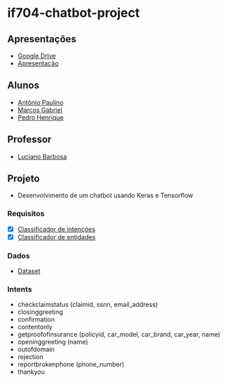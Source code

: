 # if704-chatbot-project

## Apresentações
* [Google Drive](https://drive.google.com/drive/folders/1_w3cTjcT9fL_p4zWD1kSBjvky1cARzIG)
* [Apresentação](https://github.com/aplneto/if704-chatbot-project/blob/main/Slides%20NLP.pdf)

## Alunos
* [Antônio Paulino](https://github.com/aplneto)
* [Marcos Gabriel](https://github.com/gabrieldapaz)
* [Pedro Henrique](https://github.com/pedrohlscin)

## Professor
* [Luciano Barbosa](https://github.com/ProfLuciano)

## Projeto
* Desenvolvimento de um chatbot usando Keras e Tensorflow

### Requisitos

- [x] [Classificador de intenções](if704_entities_classifier.ipynb)
- [x] [Classificador de entidades](if704_intent_classifier.ipynb)

### Dados

* [Dataset]

[Dataset]: https://github.com/awslabs/multi-domain-goal-oriented-dialogues-dataset

### Intents

* checkclaimstatus (claimid, ssnn, email_address)
* closinggreeting
* confirmation
* contentonly
* getproofofinsurance (policyid, car_model, car_brand, car_year, name)
* openinggreeting (name)
* outofdomain
* rejection
* reportbrokenphone (phone_number)
* thankyou

<!--O, car_brand, car_model, car_year, claimid, email_address, name, phone_number, policyid, ssn-->

